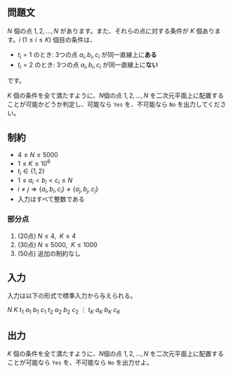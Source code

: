## 問題文

$N$ 個の点 $1, 2, \ldots, N$ があります。また、それらの点に対する条件が $K$ 個あります。$i~(1 \leq i \leq K)$ 個目の条件は、

- $t_i = 1$ のとき:  3つの点 $a_i, b_i, c_i$ が同一直線上に**ある**
- $t_i = 2$ のとき:  3つの点 $a_i, b_i, c_i$ が同一直線上に**ない**

です。

$K$ 個の条件を全て満たすように、$N$個の点 $1, 2, \ldots, N$ を二次元平面上に配置することが可能かどうか判定し、可能なら `Yes` を、不可能なら `No` を出力してください。

## 制約

- $4 \leq N \leq 5000$
- $1 \leq K \leq 10^6$
- $t_i \in \{1, 2\}$
- $1 \leq a_i < b_i < c_i \leq N$
- $i \neq j \Rightarrow \{a_i, b_i, c_i\} \neq \{a_j, b_j, c_j\}$
- 入力はすべて整数である

### 部分点

1. (20点) $N \leq 4,~~ K \leq 4$
1. (30点) $N \leq 5000,~~K \leq 1000$
1. (50点) 追加の制約なし

## 入力

入力は以下の形式で標準入力から与えられる。
<div class="code-math">

$N$ $K$
$t_1$ $a_1$ $b_1$ $c_1$
$t_2$ $a_2$ $b_2$ $c_2$
$\vdots$
$t_K$ $a_K$ $b_K$ $c_K$
</div>

## 出力

$K$ 個の条件を全て満たすように、$N$個の点 $1, 2, \ldots, N$ を二次元平面上に配置することが可能なら `Yes` を、不可能なら `No` を出力せよ。

